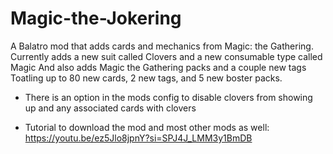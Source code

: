 # Magic-the-Jokering
 A Balatro mod that adds cards and mechanics from Magic: the Gathering.
 Currently adds a new suit called Clovers and a new consumable type called Magic
 And also adds Magic the Gathering packs and a couple new tags
 Toatling up to 80 new cards, 2 new tags, and 5 new boster packs.

- There is an option in the mods config to disable clovers from showing up and any associated cards with clovers
   
- Tutorial to download the mod and most other mods as well: https://youtu.be/ez5Jlo8jpnY?si=SPJ4J_LMM3y1BmDB

